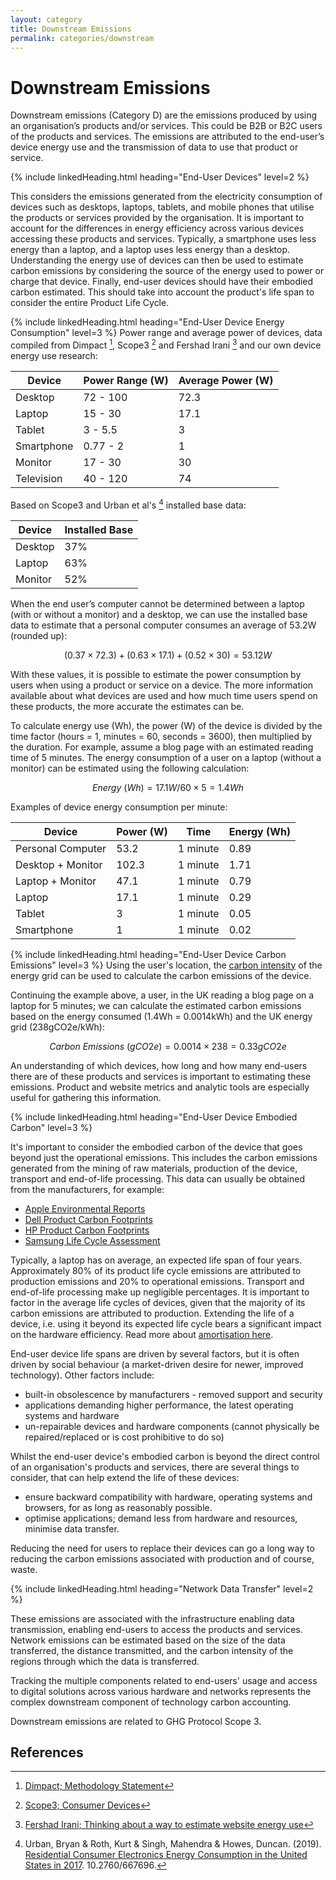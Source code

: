 ```yaml
---
layout: category
title: Downstream Emissions
permalink: categories/downstream
---
```


# Downstream Emissions

Downstream emissions (Category D) are the emissions produced by using an organisation’s products and/or services. This could be B2B or B2C users of the products and services. The emissions are attributed to the end-user’s device energy use and the transmission of data to use that product or service.

{% include linkedHeading.html heading="End-User Devices" level=2 %}

This considers the emissions generated from the electricity consumption of devices such as desktops, laptops, tablets, and mobile phones that utilise the products or services provided by the organisation. It is important to account for the differences in energy efficiency across various devices accessing these products and services. Typically, a smartphone uses less energy than a laptop, and a laptop uses less energy than a desktop. Understanding the energy use of devices can then be used to estimate carbon emissions by considering the source of the energy used to power or charge that device. Finally, end-user devices should have their embodied carbon estimated. This should take into account the product's life span to consider the entire Product Life Cycle.

{% include linkedHeading.html heading="End-User Device Energy Consumption" level=3 %}
Power range and average power of devices, data compiled from Dimpact [^dimpact], Scope3 [^scope3] and Fershad Irani [^fershad] and our own device energy use research:

| Device             | Power Range (W)    | Average Power (W)  |
| ------------------ | ------------------ | ------------------ |
| Desktop            | 72 - 100           | 72.3               |
| Laptop             | 15 - 30            | 17.1               |
| Tablet             | 3 - 5.5            | 3                  |
| Smartphone         | 0.77 - 2           | 1                  |
| Monitor            | 17 - 30            | 30                 |
| Television         | 40 - 120           | 74                 |

Based on Scope3 and Urban et al's [^urban] installed base data:

| Device             | Installed Base     |
| ------------------ | ------------------ |
| Desktop            | 37%                |
| Laptop             | 63%                |
| Monitor            | 52%                |

When the end user’s computer cannot be determined between a laptop (with or without a monitor) and a desktop, we can use the installed base data to estimate that a personal computer consumes an average of 53.2W (rounded up):

$$
(0.37 \times 72.3) + (0.63 \times 17.1) + (0.52 \times 30) = 53.12W
$$

With these values, it is possible to estimate the power consumption by users when using a product or service on a device. The more information available about what devices are used and how much time users spend on these products, the more accurate the estimates can be.

To calculate energy use (Wh), the power (W) of the device is divided by the time factor (hours = 1, minutes = 60, seconds = 3600), then multiplied by the duration. For example, assume a blog page with an estimated reading time of 5 minutes. The energy consumption of a user on a laptop (without a monitor) can be estimated using the following calculation:

$$ Energy\ (Wh) = 17.1W / 60 \times 5 = 1.4Wh $$

Examples of device energy consumption per minute:

| Device             | Power (W)          | Time               | Energy (Wh)        |
| ------------------ | ------------------ | ------------------ | ------------------ |
| Personal Computer  | 53.2               | 1 minute           | 0.89               |
| Desktop + Monitor  | 102.3              | 1 minute           | 1.71               |
| Laptop + Monitor   | 47.1               | 1 minute           | 0.79               |
| Laptop             | 17.1               | 1 minute           | 0.29               |
| Tablet             | 3                  | 1 minute           | 0.05               |
| Smartphone         | 1                  | 1 minute           | 0.02               |


{% include linkedHeading.html heading="End-User Device Carbon Emissions" level=3 %}
Using the user's location, the [carbon intensity](/glossary#carbon-intensity) of the energy grid can be used to calculate the carbon emissions of the device.

Continuing the example above, a user, in the UK reading a blog page on a laptop for 5 minutes; we can calculate the estimated carbon emissions based on the energy consumed (1.4Wh = 0.0014kWh) and the UK energy grid (238gCO2e/kWh):

$$ Carbon\ Emissions\ (gCO2e) = 0.0014 \times 238 = 0.33gCO2e $$

An understanding of which devices, how long and how many end-users there are of these products and services is important to estimating these emissions. Product and website metrics and analytic tools are especially useful for gathering this information.


{% include linkedHeading.html heading="End-User Device Embodied Carbon" level=3 %}

It's important to consider the embodied carbon of the device that goes beyond just the operational emissions. This includes the carbon emissions generated from the mining of raw materials, production of the device, transport and end-of-life processing. This data can usually be obtained from the manufacturers, for example:

- [Apple Environmental Reports](https://www.apple.com/environment/)
- [Dell Product Carbon Footprints](https://www.dell.com/en-uk/dt/corporate/social-impact/advancing-sustainability/climate-action/product-carbon-footprints.htm)
- [HP Product Carbon Footprints](https://h20195.www2.hp.com/v2/library.aspx?doctype=95&footer=95&filter_doctype=no&showregionfacet=yes&filter_country=no&cc=us&lc=en&filter_oid=no&filter_prodtype=rw&prodtype=ij&showproductcompatibility=yes&showregion=yes&showreglangcol=yes&showdescription=yes%23doctype-95&sortorder-popular&teasers-off&isRetired-false&isRHParentNode-false&titleCheck-false#doctype-95&sortorder-popular&teasers-off&isRetired-false&isRHParentNode-false&titleCheck-false)
- [Samsung Life Cycle Assessment](https://www.samsung.com/global/sustainability/focus/products/sustainability-in-our-products/)

Typically, a laptop has on average, an expected life span of four years. Approximately 80% of its product life cycle emissions are attributed to production emissions and 20% to operational emissions. Transport and end-of-life processing make up negligible percentages. It is important to factor in the average life cycles of devices, given that the majority of its carbon emissions are attributed to production. Extending the life of a device, i.e. using it beyond its expected life cycle bears a significant impact on the hardware efficiency. Read more about [amortisation here](/glossay#amortisation).

End-user device life spans are driven by several factors, but it is often driven by social behaviour (a market-driven desire for newer, improved technology). Other factors include:
- built-in obsolescence by manufacturers - removed support and security 
- applications demanding higher performance, the latest operating systems and hardware
- un-repairable devices and hardware components (cannot physically be repaired/replaced or is cost prohibitive to do so)

Whilst the end-user device's embodied carbon is beyond the direct control of an organisation's products and services, there are several things to consider, that can help extend the life of these devices:
- ensure backward compatibility with hardware, operating systems and browsers, for as long as reasonably possible.
- optimise applications; demand less from hardware and resources, minimise data transfer.

Reducing the need for users to replace their devices can go a long way to reducing the carbon emissions associated with production and of course, waste.


{% include linkedHeading.html heading="Network Data Transfer" level=2 %}

These emissions are associated with the infrastructure enabling data transmission, enabling end-users to access the products and services. Network emissions can be estimated based on the size of the data transferred, the distance transmitted, and the carbon intensity of the regions through which the data is transferred.

Tracking the multiple components related to end-users' usage and access to digital solutions across various hardware and networks represents the complex downstream component of technology carbon accounting.

Downstream emissions are related to GHG Protocol Scope 3.

## References


[^dimpact]: [Dimpact; Methodology Statement](https://dimpact.org/publications)
[^scope3]: [Scope3; Consumer Devices](https://methodology.scope3.com/consumer_devices)
[^fershad]: [Fershad Irani; Thinking about a way to estimate website energy use](https://methodology.scope3.com/consumer_devices)
[^urban]: Urban, Bryan & Roth, Kurt & Singh, Mahendra & Howes, Duncan. (2019). [Residential Consumer Electronics Energy Consumption in the United States in 2017](https://www.researchgate.net/publication/335911295_Residential_Consumer_Electronics_Energy_Consumption_in_the_United_States_in_2017). 10.2760/667696. 
